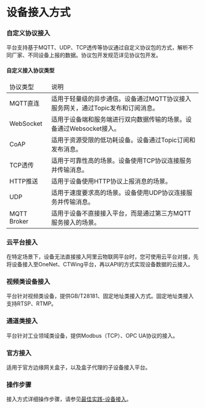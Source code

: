 
# 设备接入方式

<div class='divider'></div>

### 自定义协议接入

平台支持基于MQTT、UDP、TCP透传等协议通过自定义协议包的方式，解析不同厂家、不同设备上报的数据。协议包开发规范详见<a>协议包开发</a>。

#### 自定义接入协议类型
<table class='table'>
        <thead>
            <tr>
              <td>协议类型</td>
              <td>说明</td>
            </tr>
        </thead>
        <tbody>
          <tr>
            <td>MQTT直连</td>
            <td>适用于轻量级的异步通信。设备通过MQTT协议接入服务网关，通过Topic发布和订阅消息。</td>
          </tr>
          <tr>
            <td>WebSocket</td>
            <td>适用于设备端和服务端进行双向数据传输的场景。设备通过Websocket接入。</td>
          </tr>
          <tr>
            <td> CoAP</td>
            <td>适用于资源受限的低功耗设备。设备通过Topic订阅和发布消息。</td>
          </tr>
          <tr>
            <td>TCP透传</td>
            <td>适用于可靠性高的场景。设备使用TCP协议连接服务并传输消息。</td>
          </tr>
          <tr>
            <td>HTTP推送</td>
            <td>适用于设备使用HTTP协议上报消息的场景。</td>
          </tr>
          <tr>
            <td>UDP</td>
            <td>适用于速度要求高的场景。设备使用UDP协议连接服务并传输消息。</td>
          </tr>
           <tr>
            <td>MQTT Broker</td>
            <td>适用于设备不直接接入平台，而是通过第三方MQTT服务接入的场景。</td>
          </tr>
          </tbody>
</table>

### 云平台接入
在特定场景下，设备无法直接接入阿里云物联网平台时，您可使用云平台对接，先将设备接入至OneNet、CTWing平台，再以API的方式实现设备数据的云接入。

### 视频类设备接入
平台针对视频类设备，提供GB/T28181、固定地址类接入方式。固定地址类接入支持RTSP、RTMP。

### 通道类接入
平台针对工业领域类设备，提供Modbus（TCP）、OPC UA协议的接入。

### 官方接入
适用于官方边缘网关盒子，以及盒子代理的子设备接入平台。

### 操作步骤
接入方式详细操作步骤，请参见[最佳实践-设备接入](../Best_practices/Device_access.md)。

</div>
